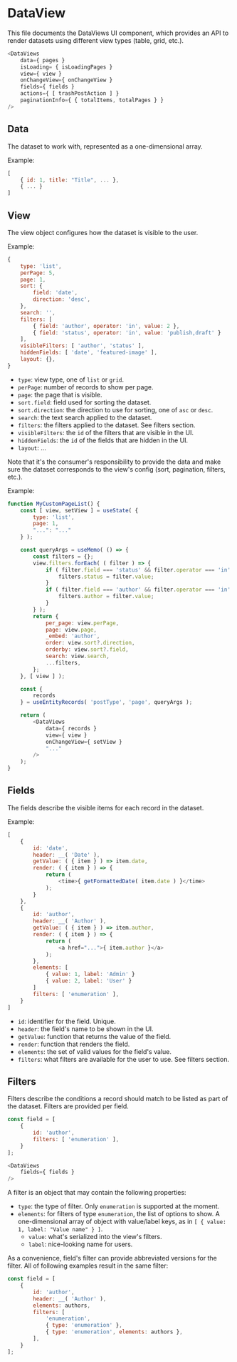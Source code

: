 # DataView

This file documents the DataViews UI component, which provides an API to render datasets using different view types (table, grid, etc.).

```js
<DataViews
	data={ pages }
	isLoading= { isLoadingPages }
	view={ view }
	onChangeView={ onChangeView }
	fields={ fields }
	actions={ [ trashPostAction ] }
	paginationInfo={ { totalItems, totalPages } }
/>
```

## Data

The dataset to work with, represented as a one-dimensional array. 

Example:

```js
[
	{ id: 1, title: "Title", ... },
	{ ... }
]
```

## View

The view object configures how the dataset is visible to the user.

Example:

```js
{
	type: 'list',
	perPage: 5,
	page: 1,
	sort: {
		field: 'date',
		direction: 'desc',
	},
	search: '',
	filters: [
		{ field: 'author', operator: 'in', value: 2 },
		{ field: 'status', operator: 'in', value: 'publish,draft' }
	],
	visibleFilters: [ 'author', 'status' ],
	hiddenFields: [ 'date', 'featured-image' ],
	layout: {},
}
```

- `type`: view type, one of `list` or `grid`.
- `perPage`: number of records to show per page.
- `page`: the page that is visible.
- `sort.field`: field used for sorting the dataset.
- `sort.direction`: the direction to use for sorting, one of `asc` or `desc`.
- `search`: the text search applied to the dataset.
- `filters`: the filters applied to the dataset. See filters section.
- `visibleFilters`: the `id` of the filters that are visible in the UI.
- `hiddenFields`: the `id` of the fields that are hidden in the UI.
- `layout`: ...

Note that it's the consumer's responsibility to provide the data and make sure the dataset corresponds to the view's config (sort, pagination, filters, etc.).

Example:

```js
function MyCustomPageList() { 
	const [ view, setView ] = useState( {
		type: 'list',
		page: 1,
		"...": "..."
	} );

	const queryArgs = useMemo( () => {
		const filters = {};
		view.filters.forEach( ( filter ) => {
			if ( filter.field === 'status' && filter.operator === 'in' ) {
				filters.status = filter.value;
			}
			if ( filter.field === 'author' && filter.operator === 'in' ) {
				filters.author = filter.value;
			}
		} );
		return {
			per_page: view.perPage,
			page: view.page,
			_embed: 'author',
			order: view.sort?.direction,
			orderby: view.sort?.field,
			search: view.search,
			...filters,
		};
	}, [ view ] );

	const {
		records
	} = useEntityRecords( 'postType', 'page', queryArgs );

	return (
		<DataViews
			data={ records }
			view={ view }
			onChangeView={ setView }
			"..."
		/>
	);
}
```

## Fields

The fields describe the visible items for each record in the dataset.

Example:

```js
[
	{
		id: 'date',
		header: __( 'Date' ),
		getValue: ( { item } ) => item.date,
		render: ( { item } ) => {
			return (
				<time>{ getFormattedDate( item.date ) }</time>
			);
		}
	},
	{
		id: 'author',
		header: __( 'Author' ),
		getValue: ( { item } ) => item.author,
		render: ( { item } ) => {
			return (
				<a href="...">{ item.author }</a>
			);
		},
		elements: [
			{ value: 1, label: 'Admin' }
			{ value: 2, label: 'User' }
		]
		filters: [ 'enumeration' ],
	}
]
```

- `id`: identifier for the field. Unique.
- `header`: the field's name to be shown in the UI.
- `getValue`: function that returns the value of the field.
- `render`: function that renders the field.
- `elements`: the set of valid values for the field's value.
- `filters`: what filters are available for the user to use. See filters section.

## Filters

Filters describe the conditions a record should match to be listed as part of the dataset. Filters are provided per field.

```js
const field = [
	{
		id: 'author',
		filters: [ 'enumeration' ],
	}
];

<DataViews
	fields={ fields }
/>
```

A filter is an object that may contain the following properties:

- `type`: the type of filter. Only `enumeration` is supported at the moment.
- `elements`: for filters of type `enumeration`, the list of options to show. A one-dimensional array of object with value/label keys, as in `[ { value: 1, label: "Value name" } ]`.
	- `value`: what's serialized into the view's filters.
	- `label`: nice-looking name for users.

As a convenience, field's filter can provide abbreviated versions for the filter. All of following examples result in the same filter:

```js
const field = [
	{
		id: 'author',
		header: __( 'Author' ),
		elements: authors,
		filters: [
			'enumeration',
			{ type: 'enumeration' },
			{ type: 'enumeration', elements: authors },
		],
	}
];
```
